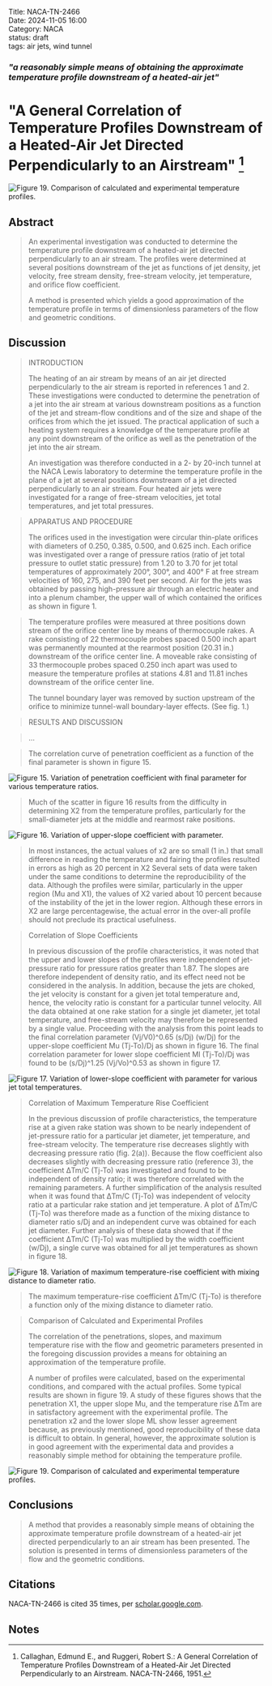 Title: NACA-TN-2466  
Date: 2024-11-05 16:00  
Category: NACA  
status: draft  
tags: air jets, wind tunnel     

### _"a reasonably simple means of obtaining the approximate temperature profile downstream of a heated-air jet"_  

# "A General Correlation of Temperature Profiles Downstream of a Heated-Air Jet Directed Perpendicularly to an Airstream" [^1]  

![Figure 19. Comparison of calculated and experimental temperature profiles.](/images%2FNACA-TN-2466%2FFigure%2019.png)  

## Abstract  

>An experimental investigation was conducted to determine the temperature 
profile downstream of a heated-air jet directed perpendicularly to an air 
stream. The profiles were determined at several positions downstream of 
the jet as functions of jet density, jet velocity, free stream density, 
free-stream velocity, jet temperature, and orifice flow coefficient.  
>
>A method is presented which yields a good approximation of the temperature 
profile in terms of dimensionless parameters of the flow and geometric 
conditions.

## Discussion  

>INTRODUCTION
>
>The heating of an air stream by means of an air jet directed 
perpendicularly to the air stream is reported in references 1 and 2. 
These investigations were conducted to determine the penetration of a 
jet into the air stream at various downstream positions as a function 
of the jet and stream-flow conditions and of the size and shape of the 
orifices from which the jet issued. The practical application of such a 
heating system requires a knowledge of the temperature profile at any 
point downstream of the orifice as well as the penetration of the jet 
into the air stream.  
> 
>An investigation was therefore conducted in a 2- by 20-inch tunnel at 
the NACA Lewis laboratory to determine the temperature profile in the 
plane of a jet at several positions downstream of a jet directed 
perpendicularly to an air stream. Four heated air jets were investigated 
for a range of free-stream velocities, jet total temperatures, and jet 
total pressures.

>APPARATUS AND PROCEDURE
>
>The orifices used in the investigation were circular thin-plate orifices 
with diameters of 0.250, 0.385, 0.500, and 0.625 inch. Each orifice was 
investigated over a range of pressure ratios (ratio of jet total pressure 
to outlet static pressure) from 1.20 to 3.70 for jet total temperatures of 
approximately 200°, 300°, and 400° F at free stream velocities of 
160, 275, and 390 feet per second. Air for the jets was obtained by 
passing high-pressure air through an electric heater and into a plenum 
chamber, the upper wall of which contained the orifices as shown in 
figure 1.  

>The temperature profiles were measured at three positions down stream of 
the orifice center line by means of thermocouple rakes. A rake consisting 
of 22 thermocouple probes spaced 0.500 inch apart was permanently mounted 
at the rearmost position (20.31 in.) downstream of the orifice center line. 
A moveable rake consisting of 33 thermocouple probes spaced 0.250 inch 
apart was used to measure the temperature profiles at stations 4.81 and 
11.81 inches downstream of the orifice center line.  
> 
> The tunnel boundary layer was removed by suction upstream of the orifice to minimize tunnel-wall boundary-layer effects. (See fig. 1.)  
> 

>RESULTS AND DISCUSSION  

>...

>The correlation curve of penetration coefficient as a function of the 
final parameter is shown in figure 15. 

![Figure 15. Variation of penetration coefficient with final parameter for various temperature ratios.](/images%2FNACA-TN-2466%2FFigure%2015.png)  

>Much of the scatter in figure 16 
results from the difficulty in determining X2 from the temperature 
profiles, particularly for the small-diameter jets at the middle and 
rearmost rake positions. 

![Figure 16. Variation of upper-slope coefficient with parameter.](/images%2FNACA-TN-2466%2FFigure%2016.png)  

>In most instances, the actual values of x2 are so small (1 in.) that 
small difference in reading the 
temperature and fairing the profiles resulted in errors as high as
20 percent in X2 Several sets of data were taken under the same conditions 
to determine the reproducibility of the data. Although the profiles were 
similar, particularly in the upper region (Mu and X1), the values of X2 
varied about 10 percent because of the instability of the jet in the 
lower region. Although these errors in X2 are large
percentagewise, the actual error in the over-all profile should not 
preclude its practical usefulness.  

> Correlation of Slope Coefficients
>
> In previous discussion of the profile characteristics, it was noted that 
the upper and lower slopes of the profiles were independent of 
jet-pressure ratio for pressure ratios greater than 1.87. The slopes are 
therefore independent of density ratio, and its effect need not be 
considered in the analysis. In addition, because the jets are choked, 
the jet velocity is constant for a given jet total temperature and, 
hence, the velocity ratio is constant for a particular tunnel velocity. 
All the data obtained at one rake station for a single jet diameter, 
jet total temperature, and free-stream velocity may therefore be 
represented by a single value. Proceeding with the analysis from this 
point leads to the final correlation parameter (Vj/V0)^0.65 (s/Dj) (w/Dj) 
for the upper-slope coefficient Mu (Tj-To)/Dj as shown in figure 16. 
The final correlation parameter for lower slope coefficient Ml (Tj-To)/Dj
was found to be (s/Dj)^1.25 (Vj/Vo)^0.53 as shown in figure 17.

![Figure 17. Variation of lower-slope coefficient with parameter for various jet total temperatures.](/images%2FNACA-TN-2466%2FFigure%2017.png)  

>Correlation of Maximum Temperature Rise Coefficient
> 
>In the previous discussion of profile characteristics, the temperature 
rise at a given rake station was shown to be nearly independent of 
jet-pressure ratio for a particular jet diameter, jet temperature, and 
free-stream velocity. The temperature rise decreases slightly with 
decreasing pressure ratio (fig. 2(a)). Because the flow coefficient also 
decreases slightly with decreasing pressure ratio (reference 3), the 
coefficient  ΔTm/C (Tj-To) was investigated and found to be independent 
of density ratio; it was therefore correlated with the remaining parameters. 
A further simplification of the analysis resulted when it was found that 
 ΔTm/C (Tj-To) was independent of velocity ratio at a particular rake 
station and jet temperature. A plot of  ΔTm/C (Tj-To) was therefore 
made as a function of the mixing distance to diameter ratio s/Dj and an 
independent curve was obtained for each jet diameter. Further analysis 
of these data showed that if the coefficient  ΔTm/C (Tj-To) was multiplied 
by the width coefficient (w/Dj), a single curve was obtained for all jet 
temperatures as shown in figure 18. 
 
![Figure 18. Variation of maximum temperature-rise coefficient with mixing distance to diameter ratio.](/images%2FNACA-TN-2466%2FFigure%2018.png)  

>The maximum temperature-rise coefficient ΔTm/C (Tj-To) is 
therefore a function only of the mixing distance to diameter ratio.

>Comparison of Calculated and Experimental Profiles
> 
>The correlation of the penetrations, slopes, and maximum temperature rise 
with the flow and geometric parameters presented in the foregoing 
discussion provides a means for obtaining an approximation of the 
temperature profile.
> 
>A number of profiles were calculated, based on the experimental conditions, 
and compared with the actual profiles. Some typical results are shown in 
figure 19. A study of these figures shows that the penetration X1, the 
upper slope Mu, and the temperature rise ΔTm are in satisfactory agreement 
with the experimental profile. The penetration x2 and the lower slope ML 
show lesser agreement because, as previously mentioned, good 
reproducibility of these data is difficult to obtain. In general, 
however, the approximate solution is in good agreement with the 
experimental data and provides a reasonably simple method for obtaining 
the temperature profile.

![Figure 19. Comparison of calculated and experimental temperature profiles.](/images%2FNACA-TN-2466%2FFigure%2019.png)  

## Conclusions  

>A method that provides a reasonably simple means of obtaining the 
approximate temperature profile downstream of a heated-air jet directed 
perpendicularly to an air stream has been presented. The solution is 
presented in terms of dimensionless parameters of the flow and the 
geometric conditions.

## Citations 

NACA-TN-2466 is cited 35 times, per [scholar.google.com](https://scholar.google.com/scholar?hl=en&as_sdt=5%2C48&sciodt=0%2C48&cites=13866517222582456402&scipsc=&q=A+General+Correlation+of+Temperature+Profiles+Downstream+of+a+Heated-Air+Jet+Directed+Perpendicularly+to+an+Airstream&btnG=). 

## Notes  

[^1]: Callaghan, Edmund E., and Ruggeri, Robert S.: A General Correlation of Temperature Profiles Downstream of a Heated-Air Jet Directed Perpendicularly to an Airstream. NACA-TN-2466, 1951.  

